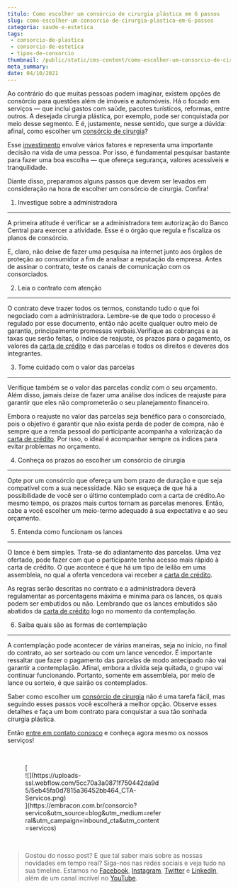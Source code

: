 ```yaml
---
titulo: Como escolher um consórcio de cirurgia plástica em 6 passos
slug: como-escolher-um-consorcio-de-cirurgia-plastica-em-6-passos
categoria: saude-e-estetica
tags:
 - consorcio-de-plastica
 - consorcio-de-estetica
 - tipos-de-consorcio
thumbnail: /public/static/cms-content/como-escolher-um-consorcio-de-cirurgia-plastica-em-6-passos.jpeg
meta_summary: 
date: 04/10/2021
---
```

Ao contrário do que muitas pessoas podem imaginar, existem opções de consórcio para questões além de imóveis e automóveis. Há o focado em serviços — que inclui gastos com saúde, pacotes turísticos, reformas, entre outros. A desejada cirurgia plástica, por exemplo, pode ser conquistada por meio desse segmento. E é, justamente, nesse sentido, que surge a dúvida: afinal, como escolher um [consórcio de cirurgia](https://www.embracon.com.br/blog/por-que-fazer-um-consorcio-de-cirurgia-plastica)?

Esse [investimento](https://www.embracon.com.br/blog/8-motivos-que-comprovam-que-consorcio-e-investimento) envolve vários fatores e representa uma importante decisão na vida de uma pessoa. Por isso, é fundamental pesquisar bastante para fazer uma boa escolha — que ofereça segurança, valores acessíveis e tranquilidade.

Diante disso, preparamos alguns passos que devem ser levados em consideração na hora de escolher um consórcio de cirurgia. Confira!

1. Investigue sobre a administradora
------------------------------------

A primeira atitude é verificar se a administradora tem autorização do Banco Central para exercer a atividade. Esse é o órgão que regula e fiscaliza os planos de consórcio.

E, claro, não deixe de fazer uma pesquisa na internet junto aos órgãos de proteção ao consumidor a fim de analisar a reputação da empresa. Antes de assinar o contrato, teste os canais de comunicação com os consorciados.

2. Leia o contrato com atenção
------------------------------

O contrato deve trazer todos os termos, constando tudo o que foi negociado com a administradora. Lembre-se de que todo o processo é regulado por esse documento, então não aceite qualquer outro meio de garantia, principalmente promessas verbais.Verifique as cobranças e as taxas que serão feitas, o índice de reajuste, os prazos para o pagamento, os valores da [carta de crédito](https://www.embracon.com.br/conhecaoconsorcio/o-que-e-carta-de-credito) e das parcelas e todos os direitos e deveres dos integrantes.

3. Tome cuidado com o valor das parcelas
----------------------------------------

Verifique também se o valor das parcelas condiz com o seu orçamento. Além disso, jamais deixe de fazer uma análise dos índices de reajuste para garantir que eles não comprometerão o seu planejamento financeiro.

Embora o reajuste no valor das parcelas seja benéfico para o consorciado, pois o objetivo é garantir que não exista perda de poder de compra, não é sempre que a renda pessoal do participante acompanha a valorização da [carta de crédito](https://www.embracon.com.br/conhecaoconsorcio/o-que-e-carta-de-credito). Por isso, o ideal é acompanhar sempre os índices para evitar problemas no orçamento.

4. Conheça os prazos ao escolher um consórcio de cirurgia
---------------------------------------------------------

Opte por um consórcio que ofereça um bom prazo de duração e que seja compatível com a sua necessidade. Não se esqueça de que há a possibilidade de você ser o último contemplado com a carta de crédito.Ao mesmo tempo, os prazos mais curtos tornam as parcelas menores. Então, cabe a você escolher um meio-termo adequado à sua expectativa e ao seu orçamento.

5. Entenda como funcionam os lances
-----------------------------------

O lance é bem simples. Trata-se do adiantamento das parcelas. Uma vez ofertado, pode fazer com que o participante tenha acesso mais rápido à carta de crédito. O que acontece é que há um tipo de leilão em uma assembleia, no qual a oferta vencedora vai receber a [carta de crédito](https://www.embracon.com.br/conhecaoconsorcio/o-que-e-carta-de-credito).

As regras serão descritas no contrato e a administradora deverá regulamentar as porcentagens máxima e mínima para os lances, os quais podem ser embutidos ou não. Lembrando que os lances embutidos são abatidos da [carta de crédito](https://www.embracon.com.br/conhecaoconsorcio/o-que-e-carta-de-credito) logo no momento da contemplação.

6. Saiba quais são as formas de contemplação
--------------------------------------------

A contemplação pode acontecer de várias maneiras, seja no início, no final do contrato, ao ser sorteado ou com um lance vencedor. É importante ressaltar que fazer o pagamento das parcelas de modo antecipado não vai garantir a contemplação. Afinal, embora a dívida seja quitada, o grupo vai continuar funcionando. Portanto, somente em assembleia, por meio de lance ou sorteio, é que sairão os contemplados.

Saber como escolher um [consórcio de cirurgia](https://www.embracon.com.br/blog/por-que-fazer-um-consorcio-de-cirurgia-plastica) não é uma tarefa fácil, mas seguindo esses passos você escolherá a melhor opção. Observe esses detalhes e faça um bom contrato para conquistar a sua tão sonhada cirurgia plástica.

Então [entre em contato conosco](https://www.embracon.com.br/) e conheça agora mesmo os nossos serviços!

‍

<figure class="w-richtext-figure-type-image w-richtext-align-center" style="max-width:310px">[<div>![](https://uploads-ssl.webflow.com/5cc70a3a0871f750442da9d5/5eb45fa0d7815a36452bb464_CTA-Servicos.png)</div>](https://embracon.com.br/consorcio?servico&utm_source=blog&utm_medium=referral&utm_campaign=inbound_cta&utm_content=servicos)</figure>‍

> Gostou do nosso post? E que tal saber mais sobre as nossas novidades em tempo real? Siga-nos nas redes sociais e veja tudo na sua timeline. Estamos no [Facebook](https://www.facebook.com/embracon/), [Instagram](https://www.instagram.com/embraconoficial/), [Twitter](https://twitter.com/embracon) e [LinkedIn](https://www.linkedin.com/company/1018875/), além de um canal incrível no [YouTube](https://www.youtube.com/channel/UCL-Y0mv9zc73Iek48NLUBzQ).
